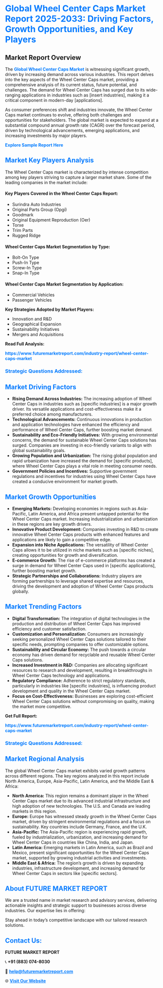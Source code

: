 <h1 style="color: #007BFF;">Global Wheel Center Caps Market Report 2025-2033: Driving Factors, Growth Opportunities, and Key Players</h1>

<section id="overview">
<h2>Market Report Overview</h2>
<p>The <a href="https://www.futuremarketreport.com/industry-report/wheel-center-caps-market" style="color: #007BFF; text-decoration: none;"><strong>Global Wheel Center Caps Market</strong></a> is witnessing significant growth, driven by increasing demand across various industries. This report delves into the key aspects of the Wheel Center Caps market, providing a comprehensive analysis of its current status, future potential, and challenges. The demand for Wheel Center Caps has surged due to its wide-ranging applications in industries such as [insert industries], making it a critical component in modern-day [applications].</p>
<p>As consumer preferences shift and industries innovate, the Wheel Center Caps market continues to evolve, offering both challenges and opportunities for stakeholders. The global market is expected to expand at a substantial compound annual growth rate (CAGR) over the forecast period, driven by technological advancements, emerging applications, and increasing investments by major players.</p>
</section>

<section id="overview">
<p><a href="https://www.futuremarketreport.com/request-sample/reportId=31261" style="color: #007BFF; text-decoration: none;"><strong>Explore Sample Report Here</strong></a></p>
</section>

<section id="key-players">
<h2 style="color: #007BFF;">Market Key Players Analysis</h2>
<p>The Wheel Center Caps market is characterized by intense competition among key players striving to capture a larger market share. Some of the leading companies in the market include:</p>
<h4>Key Players Covered in the Wheel Center Caps Report:</h4>
<ul><li>Surindra Auto Industries</li><li>Original Parts Group (Opgi)</li><li>Goodmark</li><li>Original Equipment Reproduction (Oer)</li><li>Torxe</li><li>Trim Parts</li><li>Rugged Ridge</li></ul>
<h4>Wheel Center Caps Market Segmentation by Type:</h4>
<ul><li>Bolt-On Type</li><li>Push-In Type</li><li>Screw-In Type</li><li>Snap-In Type</li></ul>

<h4>Wheel Center Caps Market Segmentation by Application:</h4>
<ul><li>Commercial Vehicles</li><li>Passenger Vehicles</li></ul>
<p><strong>Key Strategies Adopted by Market Players:</strong></p>
<ul>
<li>Innovation and R&D</li>
<li>Geographical Expansion</li>
<li>Sustainability Initiatives</li>
<li>Mergers and Acquisitions</li>
</ul>
</section>

<section>
<p><strong>Read Full Analysis: </strong></p><a href="https://www.futuremarketreport.com/industry-report/wheel-center-caps-market" style="color: #007BFF; text-decoration: none;"><strong>https://www.futuremarketreport.com/industry-report/wheel-center-caps-market</strong></a>
<h3 style="color: #007BFF;">Strategic Questions Addressed:</h3>
</section>

<section id="driving-factors">
<h2 style="color: #007BFF;">Market Driving Factors</h2>
<ul>
<li><strong>Rising Demand Across Industries:</strong> The increasing adoption of Wheel Center Caps in industries such as [specific industries] is a major growth driver. Its versatile applications and cost-effectiveness make it a preferred choice among manufacturers.</li>
<li><strong>Technological Advancements:</strong> Continuous innovations in production and application technologies have enhanced the efficiency and performance of Wheel Center Caps, further boosting market demand.</li>
<li><strong>Sustainability and Eco-Friendly Initiatives:</strong> With growing environmental concerns, the demand for sustainable Wheel Center Caps solutions has surged. Companies are investing in eco-friendly variants to align with global sustainability goals.</li>
<li><strong>Growing Population and Urbanization:</strong> The rising global population and rapid urbanization have increased the demand for [specific products], where Wheel Center Caps plays a vital role in meeting consumer needs.</li>
<li><strong>Government Policies and Incentives:</strong> Supportive government regulations and incentives for industries using Wheel Center Caps have created a conducive environment for market growth.</li>
</ul>
</section>

<section id="growth-opportunities">
<h2 style="color: #007BFF;">Market Growth Opportunities</h2>
<ul>
<li><strong>Emerging Markets:</strong> Developing economies in regions such as Asia-Pacific, Latin America, and Africa present untapped potential for the Wheel Center Caps market. Increasing industrialization and urbanization in these regions are key growth drivers.</li>
<li><strong>Innovative Product Development:</strong> Companies investing in R&D to create innovative Wheel Center Caps products with enhanced features and applications are likely to gain a competitive edge.</li>
<li><strong>Expansion into Niche Applications:</strong> The versatility of Wheel Center Caps allows it to be utilized in niche markets such as [specific niches], creating opportunities for growth and diversification.</li>
<li><strong>E-commerce Growth:</strong> The rise of e-commerce platforms has created a surge in demand for Wheel Center Caps used in [specific applications], further boosting market growth.</li>
<li><strong>Strategic Partnerships and Collaborations:</strong> Industry players are forming partnerships to leverage shared expertise and resources, driving the development and adoption of Wheel Center Caps products globally.</li>
</ul>
</section>

<section id="trending-factors">
<h2 style="color: #007BFF;">Market Trending Factors</h2>
<ul>
<li><strong>Digital Transformation:</strong> The integration of digital technologies in the production and distribution of Wheel Center Caps has improved efficiency and customer satisfaction.</li>
<li><strong>Customization and Personalization:</strong> Consumers are increasingly seeking personalized Wheel Center Caps solutions tailored to their specific needs, prompting companies to offer customizable options.</li>
<li><strong>Sustainability and Circular Economy:</strong> The push towards a circular economy has driven demand for recyclable and reusable Wheel Center Caps solutions.</li>
<li><strong>Increased Investment in R&D:</strong> Companies are allocating significant resources to research and development, resulting in breakthroughs in Wheel Center Caps technology and applications.</li>
<li><strong>Regulatory Compliance:</strong> Adherence to strict regulatory standards, particularly in industries like [specific industries], is influencing product development and quality in the Wheel Center Caps market.</li>
<li><strong>Focus on Cost-Effectiveness:</strong> Businesses are exploring cost-efficient Wheel Center Caps solutions without compromising on quality, making the market more competitive.</li>
</ul>
</section>

<section>
<p><strong>Get Full Report: </strong></p><a href="https://www.futuremarketreport.com/industry-report/wheel-center-caps-market" style="color: #007BFF; text-decoration: none;"><strong>https://www.futuremarketreport.com/industry-report/wheel-center-caps-market</strong></a>
<h3 style="color: #007BFF;">Strategic Questions Addressed:</h3>
</section>


<section id="regional-analysis">
<h2 style="color: #007BFF;">Market Regional Analysis</h2>
<p>The global Wheel Center Caps market exhibits varied growth patterns across different regions. The key regions analyzed in this report include North America, Europe, Asia-Pacific, Latin America, and the Middle East & Africa:</p>
<ul>
<li><strong>North America:</strong> This region remains a dominant player in the Wheel Center Caps market due to its advanced industrial infrastructure and high adoption of new technologies. The U.S. and Canada are leading markets in this region.</li>
<li><strong>Europe:</strong> Europe has witnessed steady growth in the Wheel Center Caps market, driven by stringent environmental regulations and a focus on sustainability. Key countries include Germany, France, and the U.K.</li>
<li><strong>Asia-Pacific:</strong> The Asia-Pacific region is experiencing rapid growth, fueled by industrialization, urbanization, and increasing demand for Wheel Center Caps in countries like China, India, and Japan.</li>
<li><strong>Latin America:</strong> Emerging markets in Latin America, such as Brazil and Mexico, present significant opportunities for the Wheel Center Caps market, supported by growing industrial activities and investments.</li>
<li><strong>Middle East & Africa:</strong> The region’s growth is driven by expanding industries, infrastructure development, and increasing demand for Wheel Center Caps in sectors like [specific sectors].</li>
</ul>
</section>

<footer>
<h2 style="color: #007BFF;">About FUTURE MARKET REPORT</h2>
<p>We are a trusted name in market research and advisory services, delivering actionable insights and strategic support to businesses across diverse industries. Our expertise lies in offering:</p>

<p>Stay ahead in today’s competitive landscape with our tailored research solutions.</p>

<h2 style="color: #007BFF;">Contact Us:</h2>
<p><strong>FUTURE MARKET REPORT</strong></p>
<p>📞 <strong>+91 (883) 074-8030</strong></p>
<p>📧 <strong><a href="mailto:help@futuremarketreport.com" style="color: #007BFF;">help@futuremarketreport.com</a></strong></p>
<p>🌐 <strong><a href="https://www.futuremarketreport.com/" style="color: #007BFF;">Visit Our Website</a></strong></p>
</footer>